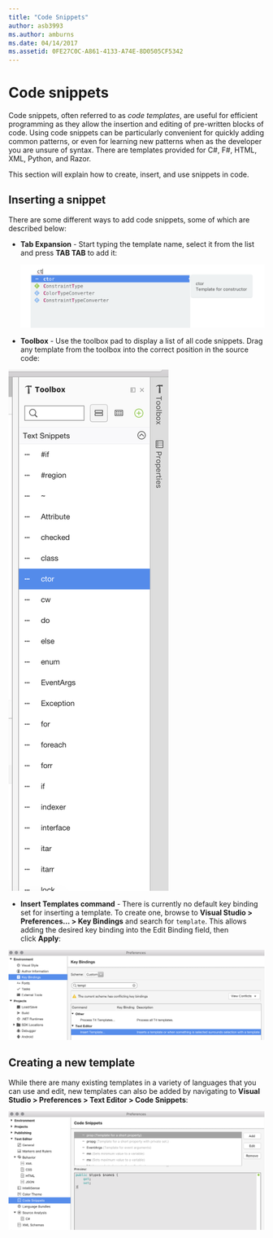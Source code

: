 ```yaml
---
title: "Code Snippets"
author: asb3993
ms.author: amburns
ms.date: 04/14/2017
ms.assetid: 0FE27C0C-A861-4133-A74E-8D0505CF5342
---
```


# Code snippets 

Code snippets, often referred to as _code templates_, are useful for efficient programming as they allow the insertion and editing of pre-written blocks of code. Using code snippets can be particularly convenient for quickly adding common patterns, or even for learning new patterns when as the developer you are unsure of syntax. There are templates provided for C#, F#, HTML, XML, Python, and Razor.

This section will explain how to create, insert, and use snippets in code.

## Inserting a snippet

There are some different ways to add code snippets, some of which are described below:
 
* **Tab Expansion** - Start typing the template name, select it from the list and press **TAB TAB** to add it:
 
  ![Tab Expansion in Code](media/source-editor-image13.png)

* **Toolbox** - Use the toolbox pad to display a list of all code snippets. Drag any template from the toolbox into the correct position in the source code:

 ![Code snippets in Toolbox](media/source-editor-image14.png)

* **Insert Templates command** - There is currently no default key binding set for inserting a template. To create one, browse to **Visual Studio > Preferences... > Key Bindings** and search for `template`. This allows adding the desired key binding into the Edit Binding field, then click **Apply**:

 ![Inset Template command](media/source-editor-image15.png)

## Creating a new template

While there are many existing templates in a variety of languages that you can use and edit, new templates can also be added by navigating to **Visual Studio > Preferences > Text Editor > Code Snippets**:

![Inset new template](media/source-editor-image12.png)
